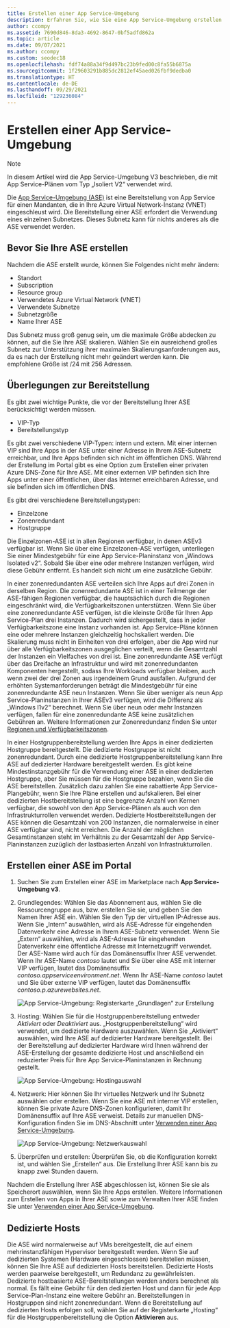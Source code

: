 ```yaml
---
title: Erstellen einer App Service-Umgebung
description: Erfahren Sie, wie Sie eine App Service-Umgebung erstellen.
author: ccompy
ms.assetid: 7690d846-8da3-4692-8647-0bf5adfd862a
ms.topic: article
ms.date: 09/07/2021
ms.author: ccompy
ms.custom: seodec18
ms.openlocfilehash: fdf74a88a34f9d497bc23b9fed00c8fa55b6875a
ms.sourcegitcommit: 1f29603291b885dc2812ef45aed026fbf9dedba0
ms.translationtype: HT
ms.contentlocale: de-DE
ms.lasthandoff: 09/29/2021
ms.locfileid: "129236084"
---
```

# <a name="create-an-app-service-environment"></a>Erstellen einer App Service-Umgebung
> [!NOTE]
> In diesem Artikel wird die App Service-Umgebung V3 beschrieben, die mit App Service-Plänen vom Typ „Isoliert V2“ verwendet wird.
> 


Die [App Service-Umgebung (ASE)][Intro] ist eine Bereitstellung von App Service für einen Mandanten, die in Ihre Azure Virtual Network-Instanz (VNET) eingeschleust wird. Die Bereitstellung einer ASE erfordert die Verwendung eines einzelnen Subnetzes. Dieses Subnetz kann für nichts anderes als die ASE verwendet werden. 

## <a name="before-you-create-your-ase"></a>Bevor Sie Ihre ASE erstellen

Nachdem die ASE erstellt wurde, können Sie Folgendes nicht mehr ändern:

- Standort
- Subscription
- Resource group
- Verwendetes Azure Virtual Network (VNET)
- Verwendete Subnetze
- Subnetzgröße
- Name Ihrer ASE

Das Subnetz muss groß genug sein, um die maximale Größe abdecken zu können, auf die Sie Ihre ASE skalieren. Wählen Sie ein ausreichend großes Subnetz zur Unterstützung ihrer maximalen Skalierungsanforderungen aus, da es nach der Erstellung nicht mehr geändert werden kann. Die empfohlene Größe ist /24 mit 256 Adressen.

## <a name="deployment-considerations"></a>Überlegungen zur Bereitstellung

Es gibt zwei wichtige Punkte, die vor der Bereitstellung Ihrer ASE berücksichtigt werden müssen. 

- VIP-Typ
- Bereitstellungstyp

Es gibt zwei verschiedene VIP-Typen: intern und extern. Mit einer internen VIP sind Ihre Apps in der ASE unter einer Adresse in Ihrem ASE-Subnetz erreichbar, und Ihre Apps befinden sich nicht im öffentlichen DNS. Während der Erstellung im Portal gibt es eine Option zum Erstellen einer privaten Azure DNS-Zone für Ihre ASE. Mit einer externen VIP befinden sich Ihre Apps unter einer öffentlichen, über das Internet erreichbaren Adresse, und sie befinden sich im öffentlichen DNS. 

Es gibt drei verschiedene Bereitstellungstypen: 

- Einzelzone 
- Zonenredundant
- Hostgruppe

Die Einzelzonen-ASE ist in allen Regionen verfügbar, in denen ASEv3 verfügbar ist. Wenn Sie über eine Einzelzonen-ASE verfügen, unterliegen Sie einer Mindestgebühr für eine App Service-Planinstanz von „Windows Isolated v2“. Sobald Sie über eine oder mehrere Instanzen verfügen, wird diese Gebühr entfernt. Es handelt sich nicht um eine zusätzliche Gebühr. 

In einer zonenredundanten ASE verteilen sich Ihre Apps auf drei Zonen in derselben Region. Die zonenredundante ASE ist in einer Teilmenge der ASE-fähigen Regionen verfügbar, die hauptsächlich durch die Regionen eingeschränkt wird, die Verfügbarkeitszonen unterstützen. Wenn Sie über eine zonenredundante ASE verfügen, ist die kleinste Größe für Ihren App Service-Plan drei Instanzen. Dadurch wird sichergestellt, dass in jeder Verfügbarkeitszone eine Instanz vorhanden ist. App Service-Pläne können eine oder mehrere Instanzen gleichzeitig hochskaliert werden. Die Skalierung muss nicht in Einheiten von drei erfolgen, aber die App wird nur über alle Verfügbarkeitszonen ausgeglichen verteilt, wenn die Gesamtzahl der Instanzen ein Vielfaches von drei ist. Eine zonenredundante ASE verfügt über das Dreifache an Infrastruktur und wird mit zonenredundanten Komponenten hergestellt, sodass Ihre Workloads verfügbar bleiben, auch wenn zwei der drei Zonen aus irgendeinem Grund ausfallen. Aufgrund der erhöhten Systemanforderungen beträgt die Mindestgebühr für eine zonenredundante ASE neun Instanzen. Wenn Sie über weniger als neun App Service-Planinstanzen in Ihrer ASEv3 verfügen, wird die Differenz als „Windows I1v2“ berechnet. Wenn Sie über neun oder mehr Instanzen verfügen, fallen für eine zonenredundante ASE keine zusätzlichen Gebühren an. Weitere Informationen zur Zonenredundanz finden Sie unter [Regionen und Verfügbarkeitszonen][AZoverview].

In einer Hostgruppenbereitstellung werden Ihre Apps in einer dedizierten Hostgruppe bereitgestellt. Die dedizierte Hostgruppe ist nicht zonenredundant. Durch eine dedizierte Hostgruppenbereitstellung kann Ihre ASE auf dedizierter Hardware bereitgestellt werden. Es gibt keine Mindestinstanzgebühr für die Verwendung einer ASE in einer dedizierten Hostgruppe, aber Sie müssen für die Hostgruppe bezahlen, wenn Sie die ASE bereitstellen. Zusätzlich dazu zahlen Sie eine rabattierte App Service-Plangebühr, wenn Sie Ihre Pläne erstellen und aufskalieren. Bei einer dedizierten Hostbereitstellung ist eine begrenzte Anzahl von Kernen verfügbar, die sowohl von den App Service-Plänen als auch von den Infrastrukturrollen verwendet werden. Dedizierte Hostbereitstellungen der ASE können die Gesamtzahl von 200 Instanzen, die normalerweise in einer ASE verfügbar sind, nicht erreichen. Die Anzahl der möglichen Gesamtinstanzen steht im Verhältnis zu der Gesamtzahl der App Service-Planinstanzen zuzüglich der lastbasierten Anzahl von Infrastrukturrollen. 

## <a name="creating-an-ase-in-the-portal"></a>Erstellen einer ASE im Portal

1. Suchen Sie zum Erstellen einer ASE im Marketplace nach **App Service-Umgebung v3**.  

2. Grundlegendes:  Wählen Sie das Abonnement aus, wählen Sie die Ressourcengruppe aus, bzw. erstellen Sie sie, und geben Sie den Namen Ihrer ASE ein.  Wählen Sie den Typ der virtuellen IP-Adresse aus. Wenn Sie „Intern“ auswählen, wird als ASE-Adresse für eingehenden Datenverkehr eine Adresse in Ihrem ASE-Subnetz verwendet. Wenn Sie „Extern“ auswählen, wird als ASE-Adresse für eingehenden Datenverkehr eine öffentliche Adresse mit Internetzugriff verwendet. Der ASE-Name wird auch für das Domänensuffix Ihrer ASE verwendet. Wenn Ihr ASE-Name *contoso* lautet und Sie über eine ASE mit interner VIP verfügen, lautet das Domänensuffix *contoso.appserviceenvironment.net*. Wenn Ihr ASE-Name *contoso* lautet und Sie über externe VIP verfügen, lautet das Domänensuffix *contoso.p.azurewebsites.net*. 

    ![App Service-Umgebung: Registerkarte „Grundlagen“ zur Erstellung](./media/creation/creation-basics.png)

3. Hosting: Wählen Sie für die Hostgruppenbereitstellung entweder *Aktiviert* oder *Deaktiviert* aus. „Hostgruppenbereitstellung“ wird verwendet, um dedizierte Hardware auszuwählen. Wenn Sie „Aktiviert“ auswählen, wird Ihre ASE auf dedizierter Hardware bereitgestellt. Bei der Bereitstellung auf dedizierter Hardware wird Ihnen während der ASE-Erstellung der gesamte dedizierte Host und anschließend ein reduzierter Preis für Ihre App Service-Planinstanzen in Rechnung gestellt. 

    ![App Service-Umgebung: Hostingauswahl](./media/creation/creation-hosting.png)

4. Netzwerk: Hier können Sie Ihr virtuelles Netzwerk und Ihr Subnetz auswählen oder erstellen. Wenn Sie eine ASE mit interner VIP erstellen, können Sie private Azure DNS-Zonen konfigurieren, damit Ihr Domänensuffix auf Ihre ASE verweist. Details zur manuellen DNS-Konfiguration finden Sie im DNS-Abschnitt unter [Verwenden einer App Service-Umgebung][UsingASE].

    ![App Service-Umgebung: Netzwerkauswahl](./media/creation/creation-networking.png)

5. Überprüfen und erstellen: Überprüfen Sie, ob die Konfiguration korrekt ist, und wählen Sie „Erstellen“ aus. Die Erstellung Ihrer ASE kann bis zu knapp zwei Stunden dauern. 

Nachdem die Erstellung Ihrer ASE abgeschlossen ist, können Sie sie als Speicherort auswählen, wenn Sie Ihre Apps erstellen. Weitere Informationen zum Erstellen von Apps in Ihrer ASE sowie zum Verwalten Ihrer ASE finden Sie unter [Verwenden einer App Service-Umgebung][UsingASE].

## <a name="dedicated-hosts"></a>Dedizierte Hosts

Die ASE wird normalerweise auf VMs bereitgestellt, die auf einem mehrinstanzfähigen Hypervisor bereitgestellt werden. Wenn Sie auf dedizierten Systemen (Hardware eingeschlossen) bereitstellen müssen, können Sie Ihre ASE auf dedizierten Hosts bereitstellen. Dedizierte Hosts werden paarweise bereitgestellt, um Redundanz zu gewährleisten. Dedizierte hostbasierte ASE-Bereitstellungen werden anders berechnet als normal. Es fällt eine Gebühr für den dedizierten Host und dann für jede App Service-Plan-Instanz eine weitere Gebühr an. Bereitstellungen in Hostgruppen sind nicht zonenredundant. Wenn die Bereitstellung auf dedizierten Hosts erfolgen soll, wählen Sie auf der Registerkarte „Hosting“ für die Hostgruppenbereitstellung die Option **Aktivieren** aus.

<!--Links-->
[Intro]: ./overview.md
[MakeASE]: ./creation.md
[ASENetwork]: ./networking.md
[UsingASE]: ./using.md
[UDRs]: ../../virtual-network/virtual-networks-udr-overview.md
[NSGs]: ../../virtual-network/network-security-groups-overview.md
[Pricing]: https://azure.microsoft.com/pricing/details/app-service/
[ARMOverview]: ../../azure-resource-manager/management/overview.md
[ConfigureSSL]: ../configure-ssl-certificate.md
[Kudu]: https://azure.microsoft.com/resources/videos/super-secret-kudu-debug-console-for-azure-web-sites/
[AppDeploy]: ../deploy-local-git.md
[ASEWAF]: app-service-app-service-environment-web-application-firewall.md
[AppGW]: ../../web-application-firewall/ag/ag-overview.md
[logalerts]: ../../azure-monitor/alerts/alerts-log.md
[AZoverview]: ../../availability-zones/az-overview.md
